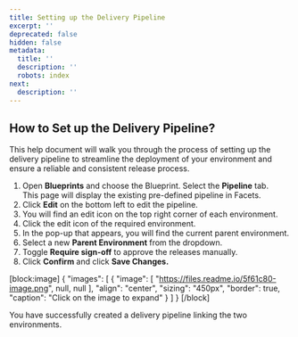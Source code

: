```yaml
---
title: Setting up the Delivery Pipeline
excerpt: ''
deprecated: false
hidden: false
metadata:
  title: ''
  description: ''
  robots: index
next:
  description: ''
---
```

## How to Set up the Delivery Pipeline?

This help document will walk you through the process of setting up the delivery pipeline to streamline the deployment of your environment and ensure a reliable and consistent release process.

1. Open **Blueprints** and choose the Blueprint. Select the **Pipeline** tab.  
   This page will display the existing pre-defined pipeline in Facets.
2. Click **Edit** on the bottom left to edit the pipeline.
3. You will find an edit icon on the top right corner of each environment.
4. Click the edit icon of the required environment.
5. In the pop-up that appears, you will find the current parent environment.
6. Select a new **Parent Environment** from the dropdown.
7. Toggle **Require sign-off** to approve the releases manually.
8. Click **Confirm** and click **Save Changes.**

[block:image]
{
  "images": [
    {
      "image": [
        "https://files.readme.io/5f61c80-image.png",
        null,
        null
      ],
      "align": "center",
      "sizing": "450px",
      "border": true,
      "caption": "Click on the image to expand"
    }
  ]
}
[/block]


You have successfully created a delivery pipeline linking the two environments.